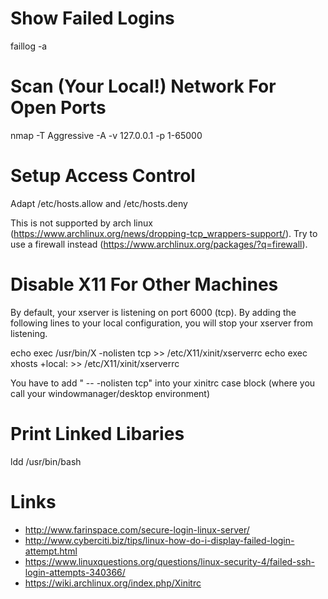 # Show Failed Logins

faillog -a

# Scan (Your Local!) Network For Open Ports

nmap -T Aggressive -A -v 127.0.0.1 -p 1-65000

# Setup Access Control

Adapt /etc/hosts.allow and /etc/hosts.deny

This is not supported by arch linux (https://www.archlinux.org/news/dropping-tcp_wrappers-support/).
Try to use a firewall instead (https://www.archlinux.org/packages/?q=firewall).

# Disable X11 For Other Machines

By default, your xserver is listening on port 6000 (tcp).
By adding the following lines to your local configuration, you will stop your xserver from listening.

echo exec /usr/bin/X -nolisten tcp >> /etc/X11/xinit/xserverrc
echo exec xhosts +local: >> /etc/X11/xinit/xserverrc

You have to add " -- -nolisten tcp" into your xinitrc case block (where you call your windowmanager/desktop environment)

# Print Linked Libaries

ldd /usr/bin/bash

# Links

* http://www.farinspace.com/secure-login-linux-server/
* http://www.cyberciti.biz/tips/linux-how-do-i-display-failed-login-attempt.html
* https://www.linuxquestions.org/questions/linux-security-4/failed-ssh-login-attempts-340366/
* https://wiki.archlinux.org/index.php/Xinitrc
